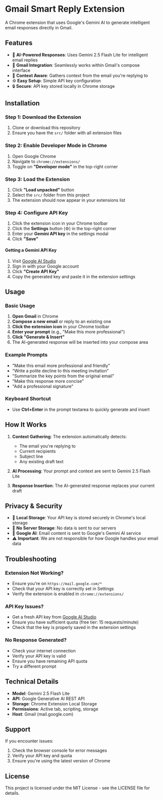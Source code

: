 # Gmail Smart Reply Extension

A Chrome extension that uses Google's Gemini AI to generate intelligent email responses directly in Gmail.

## Features

- 🤖 **AI-Powered Responses**: Uses Gemini 2.5 Flash Lite for intelligent email replies
- 📧 **Gmail Integration**: Seamlessly works within Gmail's compose interface
- 🎯 **Context Aware**: Gathers context from the email you're replying to
- ⚙️ **Easy Setup**: Simple API key configuration
- 🔒 **Secure**: API key stored locally in Chrome storage

## Installation

### Step 1: Download the Extension
1. Clone or download this repository
2. Ensure you have the `src/` folder with all extension files

### Step 2: Enable Developer Mode in Chrome
1. Open Google Chrome
2. Navigate to `chrome://extensions/`
3. Toggle on **"Developer mode"** in the top-right corner

### Step 3: Load the Extension
1. Click **"Load unpacked"** button
2. Select the `src/` folder from this project
3. The extension should now appear in your extensions list

### Step 4: Configure API Key
1. Click the extension icon in your Chrome toolbar
2. Click the **Settings** button (⚙️) in the top-right corner
3. Enter your **Gemini API key** in the settings modal
4. Click **"Save"**

#### Getting a Gemini API Key
1. Visit [Google AI Studio](https://makersuite.google.com/app/apikey)
2. Sign in with your Google account
3. Click **"Create API Key"**
4. Copy the generated key and paste it in the extension settings

## Usage

### Basic Usage
1. **Open Gmail** in Chrome
2. **Compose a new email** or reply to an existing one
3. **Click the extension icon** in your Chrome toolbar
4. **Enter your prompt** (e.g., "Make this more professional")
5. **Click "Generate & Insert"**
6. The AI-generated response will be inserted into your compose area

### Example Prompts
- "Make this email more professional and friendly"
- "Write a polite decline to this meeting invitation"
- "Summarize the key points from the original email"
- "Make this response more concise"
- "Add a professional signature"

### Keyboard Shortcut
- Use **Ctrl+Enter** in the prompt textarea to quickly generate and insert

## How It Works

1. **Context Gathering**: The extension automatically detects:
   - The email you're replying to
   - Current recipients
   - Subject line
   - Any existing draft text

2. **AI Processing**: Your prompt and context are sent to Gemini 2.5 Flash Lite

3. **Response Insertion**: The AI-generated response replaces your current draft

## Privacy & Security

- 🔐 **Local Storage**: Your API key is stored securely in Chrome's local storage
- 🚫 **No Server Storage**: No data is sent to our servers
- 📧 **Google AI**: Email content is sent to Google's Gemini AI service
- ⚠️ **Important**: We are not responsible for how Google handles your email data

## Troubleshooting

### Extension Not Working?
- Ensure you're on `https://mail.google.com/*`
- Check that your API key is correctly set in Settings
- Verify the extension is enabled in `chrome://extensions/`

### API Key Issues?
- Get a fresh API key from [Google AI Studio](https://makersuite.google.com/app/apikey)
- Ensure you have sufficient quota (free tier: 15 requests/minute)
- Check that the key is properly saved in the extension settings

### No Response Generated?
- Check your internet connection
- Verify your API key is valid
- Ensure you have remaining API quota
- Try a different prompt

## Technical Details

- **Model**: Gemini 2.5 Flash Lite
- **API**: Google Generative AI REST API
- **Storage**: Chrome Extension Local Storage
- **Permissions**: Active tab, scripting, storage
- **Host**: Gmail (mail.google.com)

## Support

If you encounter issues:
1. Check the browser console for error messages
2. Verify your API key and quota
3. Ensure you're using the latest version of Chrome

## License

This project is licensed under the MIT License - see the LICENSE file for details.